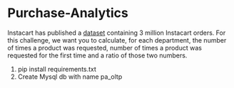 # Purchase-Analytics
Instacart has published a <a href="https://www.instacart.com/datasets/grocery-shopping-2017">dataset</a> containing 3 million Instacart orders.  For this challenge, we want you to calculate, for each department, the number of times a product was requested, number of times a product was requested for the first time and a ratio of those two numbers.

1. pip install requirements.txt
2. Create Mysql db with name pa_oltp
